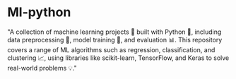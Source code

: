 # Ml-python
"A collection of machine learning projects 🤖 built with Python 🐍, including data preprocessing 🔄, model training 🎯, and evaluation 📊. This repository covers a range of ML algorithms such as regression, classification, and clustering 📈, using libraries like scikit-learn, TensorFlow, and Keras to solve real-world problems 💡."
